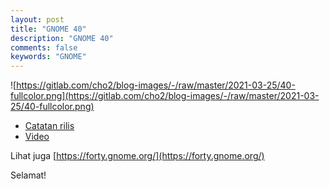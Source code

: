 ```yaml
---
layout: post
title: "GNOME 40"
description: "GNOME 40"
comments: false
keywords: "GNOME"
---
```


![https://gitlab.com/cho2/blog-images/-/raw/master/2021-03-25/40-fullcolor.png](https://gitlab.com/cho2/blog-images/-/raw/master/2021-03-25/40-fullcolor.png)

* [Catatan rilis](https://help.gnome.org/misc/release-notes/40.0/)
* [Video](https://youtu.be/vK-SwsWnEmo)

Lihat juga [https://forty.gnome.org/](https://forty.gnome.org/)

Selamat!

